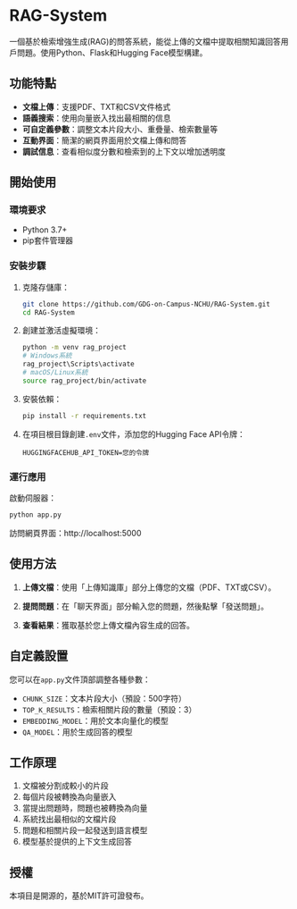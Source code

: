 # RAG-System

一個基於檢索增強生成(RAG)的問答系統，能從上傳的文檔中提取相關知識回答用戶問題。使用Python、Flask和Hugging Face模型構建。

## 功能特點

- **文檔上傳**：支援PDF、TXT和CSV文件格式
- **語義搜索**：使用向量嵌入找出最相關的信息
- **可自定義參數**：調整文本片段大小、重疊量、檢索數量等
- **互動界面**：簡潔的網頁界面用於文檔上傳和問答
- **調試信息**：查看相似度分數和檢索到的上下文以增加透明度

## 開始使用

### 環境要求

- Python 3.7+
- pip套件管理器

### 安裝步驟

1. 克隆存儲庫：
   ```bash
   git clone https://github.com/GDG-on-Campus-NCHU/RAG-System.git
   cd RAG-System
   ```

2. 創建並激活虛擬環境：
   ```bash
   python -m venv rag_project
   # Windows系統
   rag_project\Scripts\activate
   # macOS/Linux系統
   source rag_project/bin/activate
   ```

3. 安裝依賴：
   ```bash
   pip install -r requirements.txt
   ```

4. 在項目根目錄創建`.env`文件，添加您的Hugging Face API令牌：
   ```
   HUGGINGFACEHUB_API_TOKEN=您的令牌
   ```

### 運行應用

啟動伺服器：
```bash
python app.py
```

訪問網頁界面：http://localhost:5000

## 使用方法

1. **上傳文檔**：使用「上傳知識庫」部分上傳您的文檔（PDF、TXT或CSV）。

2. **提問問題**：在「聊天界面」部分輸入您的問題，然後點擊「發送問題」。

3. **查看結果**：獲取基於您上傳文檔內容生成的回答。

## 自定義設置

您可以在`app.py`文件頂部調整各種參數：

- `CHUNK_SIZE`：文本片段大小（預設：500字符）
- `TOP_K_RESULTS`：檢索相關片段的數量（預設：3）
- `EMBEDDING_MODEL`：用於文本向量化的模型
- `QA_MODEL`：用於生成回答的模型

## 工作原理

1. 文檔被分割成較小的片段
2. 每個片段被轉換為向量嵌入
3. 當提出問題時，問題也被轉換為向量
4. 系統找出最相似的文檔片段
5. 問題和相關片段一起發送到語言模型
6. 模型基於提供的上下文生成回答

## 授權

本項目是開源的，基於MIT許可證發布。


